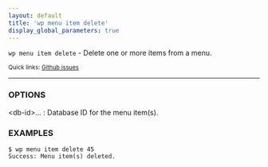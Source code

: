 ```yaml
---
layout: default
title: 'wp menu item delete'
display_global_parameters: true
---
```


`wp menu item delete` - Delete one or more items from a menu.

<small>Quick links: <a href="https://github.com/wp-cli/wp-cli/issues?q=is%3Aopen+label%3Acommand%3Amenu-item-delete+sort%3Aupdated-desc">Github issues</a></small>

<hr />

### OPTIONS

&lt;db-id&gt;...
: Database ID for the menu item(s).

### EXAMPLES

    $ wp menu item delete 45
    Success: Menu item(s) deleted.



